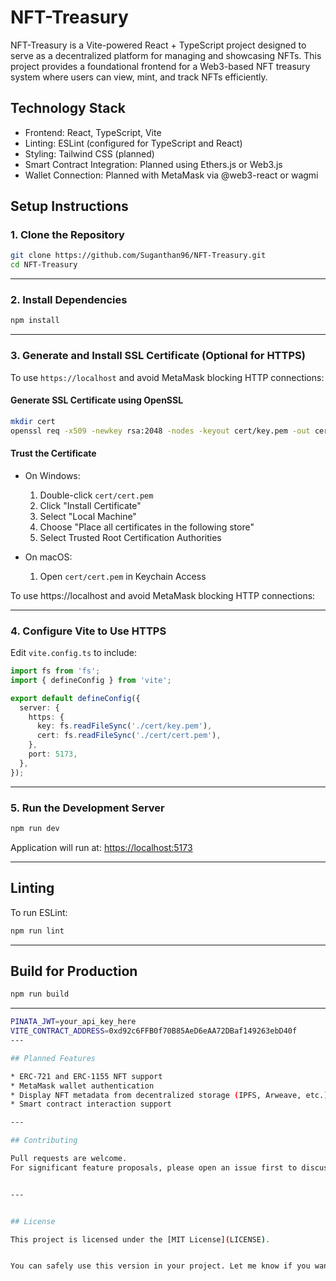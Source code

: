 # NFT-Treasury

NFT-Treasury is a Vite-powered React + TypeScript project designed to serve as a decentralized platform for managing and showcasing NFTs. This project provides a foundational frontend for a Web3-based NFT treasury system where users can view, mint, and track NFTs efficiently.

## Technology Stack

* Frontend: React, TypeScript, Vite
* Linting: ESLint (configured for TypeScript and React)
* Styling: Tailwind CSS (planned)
* Smart Contract Integration: Planned using Ethers.js or Web3.js
* Wallet Connection: Planned with MetaMask via @web3-react or wagmi


## Setup Instructions

### 1. Clone the Repository

```bash
git clone https://github.com/Suganthan96/NFT-Treasury.git
cd NFT-Treasury
```
---

### 2. Install Dependencies

```bash
npm install
```

---

### 3. Generate and Install SSL Certificate (Optional for HTTPS)


To use `https://localhost` and avoid MetaMask blocking HTTP connections:

#### Generate SSL Certificate using OpenSSL

```bash
mkdir cert
openssl req -x509 -newkey rsa:2048 -nodes -keyout cert/key.pem -out cert/cert.pem -days 365
```

#### Trust the Certificate

* On Windows:

  1. Double-click `cert/cert.pem`
  2. Click "Install Certificate"
  3. Select "Local Machine"
  4. Choose "Place all certificates in the following store"
  5. Select Trusted Root Certification Authorities

* On macOS:

  1. Open `cert/cert.pem` in Keychain Access

To use https://localhost and avoid MetaMask blocking HTTP connections:

---

### 4. Configure Vite to Use HTTPS

Edit `vite.config.ts` to include:

```ts
import fs from 'fs';
import { defineConfig } from 'vite';

export default defineConfig({
  server: {
    https: {
      key: fs.readFileSync('./cert/key.pem'),
      cert: fs.readFileSync('./cert/cert.pem'),
    },
    port: 5173,
  },
});
```
---

### 5. Run the Development Server


```bash
npm run dev
```

Application will run at:
[https://localhost:5173](https://localhost:5173)

---

## Linting

To run ESLint:


```bash
npm run lint
```

---

## Build for Production


```bash
npm run build
```

---
```bash
PINATA_JWT=your_api_key_here
VITE_CONTRACT_ADDRESS=0xd92c6FFB0f70B85AeD6eAA72DBaf149263ebD40f
---

## Planned Features

* ERC-721 and ERC-1155 NFT support
* MetaMask wallet authentication
* Display NFT metadata from decentralized storage (IPFS, Arweave, etc.)
* Smart contract interaction support

---

## Contributing

Pull requests are welcome.
For significant feature proposals, please open an issue first to discuss changes.


---


## License

This project is licensed under the [MIT License](LICENSE).


You can safely use this version in your project. Let me know if you want to include images, a table of contents, or GitHub badges.
